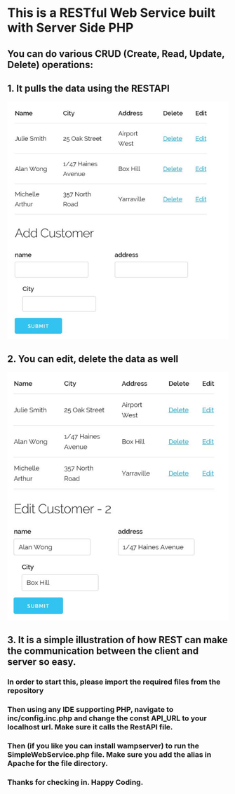 # This is a RESTful Web Service built with Server Side PHP

## You can do various CRUD (Create, Read, Update, Delete) operations:
## 1. It pulls the data using the RESTAPI
![](images/One.jpg)

## 2. You can edit, delete the data as well
![](images/Two.jpg)

## 3. It is a simple illustration of how REST can make the communication between the client and server so easy.

### In order to start this, please import the required files from the repository
### Then using any IDE supporting PHP, navigate to inc/config.inc.php and change the const API_URL to your localhost url. Make sure it calls the RestAPI file.
### Then (if you like you can install wampserver) to run the SimpleWebService.php file. Make sure you add the alias in Apache for the file directory.

### Thanks for checking in. Happy Coding.
